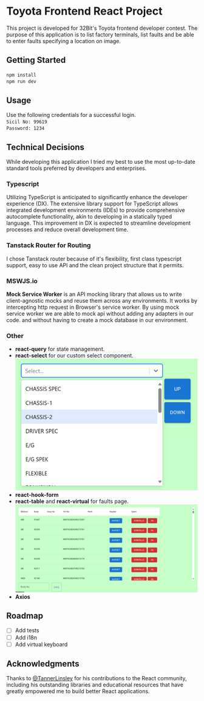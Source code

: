 # Toyota Frontend React Project

This project is developed for 32Bit's Toyota frontend developer contest. The purpose of this application is to list factory terminals, list faults and be able to enter faults specifying a location on image.

## Getting Started

```sh
npm install
npm run dev
```

## Usage

Use the following credentials for a successful login.\
`Sicil No: 99619`\
`Password: 1234`

## Technical Decisions

While developing this application I tried my best to use the most up-to-date standard tools preferred by developers and enterprises.

### Typescript

Utilizing TypeScript is anticipated to significantly enhance the developer experience (DX). The extensive library support for TypeScript allows integrated development environments (IDEs) to provide comprehensive autocomplete functionality, akin to developing in a statically typed language. This improvement in DX is expected to streamline development processes and reduce overall development time.

### Tanstack Router for Routing

I chose Tanstack router because of it's flexibility, first class typescript support, easy to use API and the clean project structure that it permits.

### MSWJS.io

**Mock Service Worker** is an API mocking library that allows us to write client-agnostic mocks and reuse them across any environments. It works by intercepting http request in Browser's service worker. By using mock service worker we are able to mock api without adding any adapters in our code. and without having to create a mock database in our environment.

### Other

- **react-query** for state management.
- **react-select** for our custom select component.
![alt text](image.png)
- **react-hook-form**
- **react-table** and **react-virtual** for faults page.
![alt text](image-1.png)
- **Axios**

## Roadmap

- [ ] Add tests
- [ ] Add i18n
- [ ] Add virtual keyboard

## Acknowledgments

Thanks to [@TannerLinsley](https://twitter.com/tannerlinsley) for his contributions to the React community, including his outstanding libraries and educational resources that have greatly empowered me to build better React applications.
